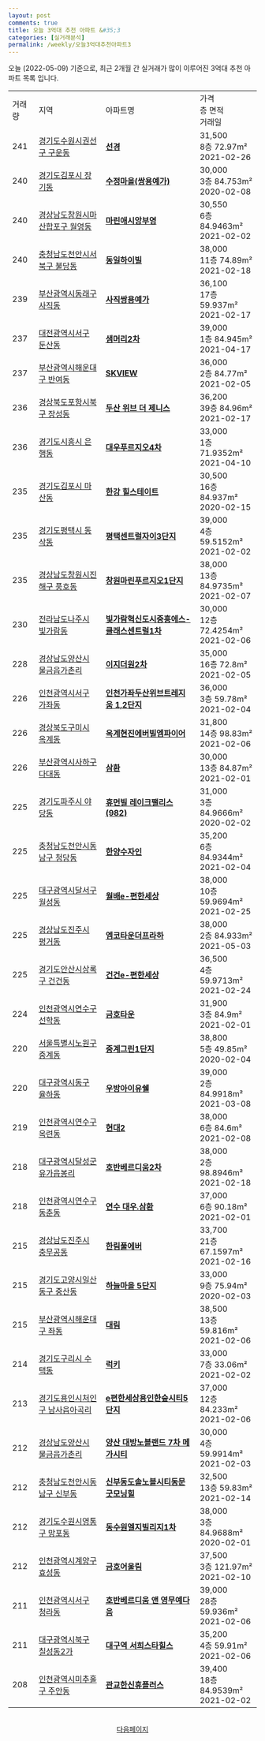 ```yaml
---
layout: post
comments: true
title: 오늘 3억대 추천 아파트 &#35;3
categories: [실거래분석]
permalink: /weekly/오늘3억대추천아파트3
---
```


오늘 (2022-05-09) 기준으로, 최근 2개월 간 실거래가 많이 이루어진 3억대 추천 아파트 목록 입니다.

<table class="sortable">
  <tr>
    <td>거래량</td>
    <td>지역</td>
    <td>아파트명</td>
    <td>가격<br>층 면적<br>거래일</td>
  </tr>

  <tr class="item">
    <td>241</td>
    <td><a href="/apt/경기도수원시권선구구운동">경기도수원시권선구 구운동</a></td>
    <td style="font-weight: bold;"><a href="/apt/경기도수원시권선구구운동선경">선경</a></td>
    <td>31,500<br>8층  72.97m²<br>2021-02-26</td>
  </tr>

  <tr class="item">
    <td>240</td>
    <td><a href="/apt/경기도김포시장기동">경기도김포시 장기동</a></td>
    <td style="font-weight: bold;"><a href="/apt/경기도김포시장기동수정마을(쌍용예가)">수정마을(쌍용예가)</a></td>
    <td>30,000<br>3층  84.753m²<br>2020-02-08</td>
  </tr>

  <tr class="item">
    <td>240</td>
    <td><a href="/apt/경상남도창원시마산합포구월영동">경상남도창원시마산합포구 월영동</a></td>
    <td style="font-weight: bold;"><a href="/apt/경상남도창원시마산합포구월영동마린애시앙부영">마린애시앙부영</a></td>
    <td>30,550<br>6층  84.9463m²<br>2021-02-02</td>
  </tr>

  <tr class="item">
    <td>240</td>
    <td><a href="/apt/충청남도천안시서북구불당동">충청남도천안시서북구 불당동</a></td>
    <td style="font-weight: bold;"><a href="/apt/충청남도천안시서북구불당동동일하이빌">동일하이빌</a></td>
    <td>38,000<br>11층  74.89m²<br>2021-02-18</td>
  </tr>

  <tr class="item">
    <td>239</td>
    <td><a href="/apt/부산광역시동래구사직동">부산광역시동래구 사직동</a></td>
    <td style="font-weight: bold;"><a href="/apt/부산광역시동래구사직동사직쌍용예가">사직쌍용예가</a></td>
    <td>36,100<br>17층  59.937m²<br>2021-02-17</td>
  </tr>

  <tr class="item">
    <td>237</td>
    <td><a href="/apt/대전광역시서구둔산동">대전광역시서구 둔산동</a></td>
    <td style="font-weight: bold;"><a href="/apt/대전광역시서구둔산동샘머리2차">샘머리2차</a></td>
    <td>39,000<br>1층  84.945m²<br>2021-04-17</td>
  </tr>

  <tr class="item">
    <td>237</td>
    <td><a href="/apt/부산광역시해운대구반여동">부산광역시해운대구 반여동</a></td>
    <td style="font-weight: bold;"><a href="/apt/부산광역시해운대구반여동SKVIEW">SKVIEW</a></td>
    <td>36,000<br>2층  84.77m²<br>2021-02-05</td>
  </tr>

  <tr class="item">
    <td>236</td>
    <td><a href="/apt/경상북도포항시북구장성동">경상북도포항시북구 장성동</a></td>
    <td style="font-weight: bold;"><a href="/apt/경상북도포항시북구장성동두산위브더제니스">두산 위브 더 제니스</a></td>
    <td>36,200<br>39층  84.96m²<br>2021-02-17</td>
  </tr>

  <tr class="item">
    <td>236</td>
    <td><a href="/apt/경기도시흥시은행동">경기도시흥시 은행동</a></td>
    <td style="font-weight: bold;"><a href="/apt/경기도시흥시은행동대우푸르지오4차">대우푸르지오4차</a></td>
    <td>33,000<br>1층  71.9352m²<br>2021-04-10</td>
  </tr>

  <tr class="item">
    <td>235</td>
    <td><a href="/apt/경기도김포시마산동">경기도김포시 마산동</a></td>
    <td style="font-weight: bold;"><a href="/apt/경기도김포시마산동한강힐스테이트">한강 힐스테이트</a></td>
    <td>30,500<br>16층  84.937m²<br>2020-02-15</td>
  </tr>

  <tr class="item">
    <td>235</td>
    <td><a href="/apt/경기도평택시동삭동">경기도평택시 동삭동</a></td>
    <td style="font-weight: bold;"><a href="/apt/경기도평택시동삭동평택센트럴자이3단지">평택센트럴자이3단지</a></td>
    <td>39,000<br>4층  59.5152m²<br>2021-02-02</td>
  </tr>

  <tr class="item">
    <td>235</td>
    <td><a href="/apt/경상남도창원시진해구풍호동">경상남도창원시진해구 풍호동</a></td>
    <td style="font-weight: bold;"><a href="/apt/경상남도창원시진해구풍호동창원마린푸르지오1단지">창원마린푸르지오1단지</a></td>
    <td>38,000<br>13층  84.9735m²<br>2021-02-07</td>
  </tr>

  <tr class="item">
    <td>230</td>
    <td><a href="/apt/전라남도나주시빛가람동">전라남도나주시 빛가람동</a></td>
    <td style="font-weight: bold;"><a href="/apt/전라남도나주시빛가람동빛가람혁신도시중흥에스-클래스센트럴1차">빛가람혁신도시중흥에스-클래스센트럴1차</a></td>
    <td>30,000<br>12층  72.4254m²<br>2021-02-06</td>
  </tr>

  <tr class="item">
    <td>228</td>
    <td><a href="/apt/경상남도양산시물금읍가촌리">경상남도양산시 물금읍가촌리</a></td>
    <td style="font-weight: bold;"><a href="/apt/경상남도양산시물금읍가촌리이지더원2차">이지더원2차</a></td>
    <td>35,000<br>16층  72.8m²<br>2021-02-05</td>
  </tr>

  <tr class="item">
    <td>226</td>
    <td><a href="/apt/인천광역시서구가좌동">인천광역시서구 가좌동</a></td>
    <td style="font-weight: bold;"><a href="/apt/인천광역시서구가좌동인천가좌두산위브트레지움1,2단지">인천가좌두산위브트레지움 1,2단지</a></td>
    <td>36,000<br>3층  59.78m²<br>2021-02-04</td>
  </tr>

  <tr class="item">
    <td>226</td>
    <td><a href="/apt/경상북도구미시옥계동">경상북도구미시 옥계동</a></td>
    <td style="font-weight: bold;"><a href="/apt/경상북도구미시옥계동옥계현진에버빌엠파이어">옥계현진에버빌엠파이어</a></td>
    <td>31,800<br>14층  98.83m²<br>2021-02-06</td>
  </tr>

  <tr class="item">
    <td>226</td>
    <td><a href="/apt/부산광역시사하구다대동">부산광역시사하구 다대동</a></td>
    <td style="font-weight: bold;"><a href="/apt/부산광역시사하구다대동삼환">삼환</a></td>
    <td>30,000<br>13층  84.87m²<br>2021-02-01</td>
  </tr>

  <tr class="item">
    <td>225</td>
    <td><a href="/apt/경기도파주시야당동">경기도파주시 야당동</a></td>
    <td style="font-weight: bold;"><a href="/apt/경기도파주시야당동휴먼빌레이크팰리스(982)">휴먼빌 레이크팰리스(982)</a></td>
    <td>31,000<br>3층  84.9666m²<br>2020-02-02</td>
  </tr>

  <tr class="item">
    <td>225</td>
    <td><a href="/apt/충청남도천안시동남구청당동">충청남도천안시동남구 청당동</a></td>
    <td style="font-weight: bold;"><a href="/apt/충청남도천안시동남구청당동한양수자인">한양수자인</a></td>
    <td>35,200<br>6층  84.9344m²<br>2021-02-04</td>
  </tr>

  <tr class="item">
    <td>225</td>
    <td><a href="/apt/대구광역시달서구월성동">대구광역시달서구 월성동</a></td>
    <td style="font-weight: bold;"><a href="/apt/대구광역시달서구월성동월배e-편한세상">월배e-편한세상</a></td>
    <td>38,000<br>10층  59.9694m²<br>2021-02-25</td>
  </tr>

  <tr class="item">
    <td>225</td>
    <td><a href="/apt/경상남도진주시평거동">경상남도진주시 평거동</a></td>
    <td style="font-weight: bold;"><a href="/apt/경상남도진주시평거동엠코타운더프라하">엠코타운더프라하</a></td>
    <td>38,000<br>2층  84.933m²<br>2021-05-03</td>
  </tr>

  <tr class="item">
    <td>225</td>
    <td><a href="/apt/경기도안산시상록구건건동">경기도안산시상록구 건건동</a></td>
    <td style="font-weight: bold;"><a href="/apt/경기도안산시상록구건건동건건e-편한세상">건건e-편한세상</a></td>
    <td>36,500<br>4층  59.9713m²<br>2021-02-24</td>
  </tr>

  <tr class="item">
    <td>224</td>
    <td><a href="/apt/인천광역시연수구선학동">인천광역시연수구 선학동</a></td>
    <td style="font-weight: bold;"><a href="/apt/인천광역시연수구선학동금호타운">금호타운</a></td>
    <td>31,900<br>3층  84.9m²<br>2021-02-01</td>
  </tr>

  <tr class="item">
    <td>220</td>
    <td><a href="/apt/서울특별시노원구중계동">서울특별시노원구 중계동</a></td>
    <td style="font-weight: bold;"><a href="/apt/서울특별시노원구중계동중계그린1단지">중계그린1단지</a></td>
    <td>38,800<br>5층  49.85m²<br>2020-02-04</td>
  </tr>

  <tr class="item">
    <td>220</td>
    <td><a href="/apt/대구광역시동구율하동">대구광역시동구 율하동</a></td>
    <td style="font-weight: bold;"><a href="/apt/대구광역시동구율하동우방아이유쉘">우방아이유쉘</a></td>
    <td>39,000<br>2층  84.9918m²<br>2021-03-08</td>
  </tr>

  <tr class="item">
    <td>219</td>
    <td><a href="/apt/인천광역시연수구옥련동">인천광역시연수구 옥련동</a></td>
    <td style="font-weight: bold;"><a href="/apt/인천광역시연수구옥련동현대2">현대2</a></td>
    <td>38,000<br>6층  84.6m²<br>2021-02-08</td>
  </tr>

  <tr class="item">
    <td>218</td>
    <td><a href="/apt/대구광역시달성군유가읍봉리">대구광역시달성군 유가읍봉리</a></td>
    <td style="font-weight: bold;"><a href="/apt/대구광역시달성군유가읍봉리호반베르디움2차">호반베르디움2차</a></td>
    <td>38,000<br>2층  98.8946m²<br>2021-02-18</td>
  </tr>

  <tr class="item">
    <td>218</td>
    <td><a href="/apt/인천광역시연수구동춘동">인천광역시연수구 동춘동</a></td>
    <td style="font-weight: bold;"><a href="/apt/인천광역시연수구동춘동연수대우.삼환">연수 대우.삼환</a></td>
    <td>37,000<br>6층  90.18m²<br>2021-02-01</td>
  </tr>

  <tr class="item">
    <td>215</td>
    <td><a href="/apt/경상남도진주시충무공동">경상남도진주시 충무공동</a></td>
    <td style="font-weight: bold;"><a href="/apt/경상남도진주시충무공동한림풀에버">한림풀에버</a></td>
    <td>33,700<br>21층  67.1597m²<br>2021-02-16</td>
  </tr>

  <tr class="item">
    <td>215</td>
    <td><a href="/apt/경기도고양시일산동구중산동">경기도고양시일산동구 중산동</a></td>
    <td style="font-weight: bold;"><a href="/apt/경기도고양시일산동구중산동하늘마을5단지">하늘마을 5단지</a></td>
    <td>33,000<br>9층  75.94m²<br>2020-02-03</td>
  </tr>

  <tr class="item">
    <td>215</td>
    <td><a href="/apt/부산광역시해운대구좌동">부산광역시해운대구 좌동</a></td>
    <td style="font-weight: bold;"><a href="/apt/부산광역시해운대구좌동대림">대림</a></td>
    <td>38,500<br>13층  59.816m²<br>2021-02-06</td>
  </tr>

  <tr class="item">
    <td>214</td>
    <td><a href="/apt/경기도구리시수택동">경기도구리시 수택동</a></td>
    <td style="font-weight: bold;"><a href="/apt/경기도구리시수택동럭키">럭키</a></td>
    <td>33,000<br>7층  33.06m²<br>2021-02-02</td>
  </tr>

  <tr class="item">
    <td>213</td>
    <td><a href="/apt/경기도용인시처인구남사읍아곡리">경기도용인시처인구 남사읍아곡리</a></td>
    <td style="font-weight: bold;"><a href="/apt/경기도용인시처인구남사읍아곡리e편한세상용인한숲시티5단지">e편한세상용인한숲시티5단지</a></td>
    <td>37,000<br>12층  84.233m²<br>2021-02-06</td>
  </tr>

  <tr class="item">
    <td>212</td>
    <td><a href="/apt/경상남도양산시물금읍가촌리">경상남도양산시 물금읍가촌리</a></td>
    <td style="font-weight: bold;"><a href="/apt/경상남도양산시물금읍가촌리양산대방노블랜드7차메가시티">양산 대방노블랜드 7차 메가시티</a></td>
    <td>30,000<br>4층  59.9914m²<br>2021-02-03</td>
  </tr>

  <tr class="item">
    <td>212</td>
    <td><a href="/apt/충청남도천안시동남구신부동">충청남도천안시동남구 신부동</a></td>
    <td style="font-weight: bold;"><a href="/apt/충청남도천안시동남구신부동신부동도솔노블시티동문굿모닝힐">신부동도솔노블시티동문굿모닝힐</a></td>
    <td>32,500<br>13층  59.83m²<br>2021-02-14</td>
  </tr>

  <tr class="item">
    <td>212</td>
    <td><a href="/apt/경기도수원시영통구망포동">경기도수원시영통구 망포동</a></td>
    <td style="font-weight: bold;"><a href="/apt/경기도수원시영통구망포동동수원엘지빌리지1차">동수원엘지빌리지1차</a></td>
    <td>38,000<br>3층  84.9688m²<br>2020-02-01</td>
  </tr>

  <tr class="item">
    <td>212</td>
    <td><a href="/apt/인천광역시계양구효성동">인천광역시계양구 효성동</a></td>
    <td style="font-weight: bold;"><a href="/apt/인천광역시계양구효성동금호어울림">금호어울림</a></td>
    <td>37,500<br>3층  121.97m²<br>2021-02-10</td>
  </tr>

  <tr class="item">
    <td>211</td>
    <td><a href="/apt/인천광역시서구청라동">인천광역시서구 청라동</a></td>
    <td style="font-weight: bold;"><a href="/apt/인천광역시서구청라동호반베르디움앤영무예다음">호반베르디움 앤 영무예다음</a></td>
    <td>39,000<br>28층  59.936m²<br>2021-02-06</td>
  </tr>

  <tr class="item">
    <td>211</td>
    <td><a href="/apt/대구광역시북구칠성동2가">대구광역시북구 칠성동2가</a></td>
    <td style="font-weight: bold;"><a href="/apt/대구광역시북구칠성동2가대구역서희스타힐스">대구역 서희스타힐스</a></td>
    <td>35,200<br>4층  59.91m²<br>2021-02-06</td>
  </tr>

  <tr class="item">
    <td>208</td>
    <td><a href="/apt/인천광역시미추홀구주안동">인천광역시미추홀구 주안동</a></td>
    <td style="font-weight: bold;"><a href="/apt/인천광역시미추홀구주안동관교한신휴플러스">관교한신휴플러스</a></td>
    <td>39,400<br>18층  84.9539m²<br>2021-02-02</td>
  </tr>

  <tr>
      <script async src="https://pagead2.googlesyndication.com/pagead/js/adsbygoogle.js?client=ca-pub-3485438051770037"
          crossorigin="anonymous"></script>
      <ins class="adsbygoogle"
          style="display:block"
          data-ad-format="fluid"
          data-ad-layout-key="-fb+5w+4e-db+86"
          data-ad-client="ca-pub-3485438051770037"
          data-ad-slot="1827090281"></ins>
      <script>
          (adsbygoogle = window.adsbygoogle || []).push({});
      </script>
  </tr>
    
</table>

<br>
<center><a href="/weekly/오늘3억대추천아파트">다음페이지</a></center>
<br><br>
